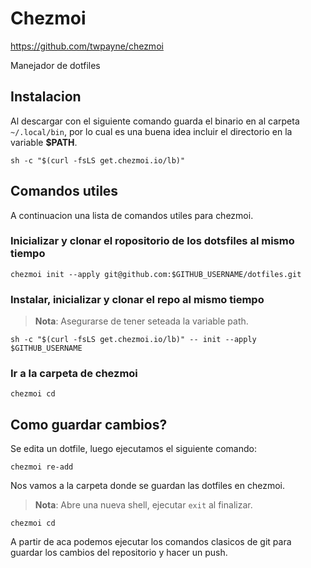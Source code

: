 # Chezmoi

https://github.com/twpayne/chezmoi

Manejador de dotfiles

## Instalacion

Al descargar con el siguiente comando guarda el binario en al carpeta `~/.local/bin`, por lo cual es una buena idea incluir el directorio en la variable **$PATH**.

```shell
sh -c "$(curl -fsLS get.chezmoi.io/lb)"
```

## Comandos utiles

A continuacion una lista de comandos utiles para chezmoi.

### Inicializar y clonar el ropositorio de los dotsfiles al mismo tiempo

``` shell
chezmoi init --apply git@github.com:$GITHUB_USERNAME/dotfiles.git
```

### Instalar, inicializar y clonar el repo al mismo tiempo

> **Nota**: Asegurarse de tener seteada la variable path.

```shell
sh -c "$(curl -fsLS get.chezmoi.io/lb)" -- init --apply $GITHUB_USERNAME
```

### Ir a la carpeta de chezmoi

```shell
chezmoi cd
```

## Como guardar cambios?

Se edita un dotfile, luego ejecutamos el siguiente comando:

```shell
chezmoi re-add
```

Nos vamos a la carpeta donde se guardan las dotfiles en chezmoi.

> **Nota**: Abre una nueva shell, ejecutar `exit` al finalizar.

```shell
chezmoi cd
```  

A partir de aca podemos ejecutar los comandos clasicos de git para guardar los cambios del repositorio y hacer un push.
